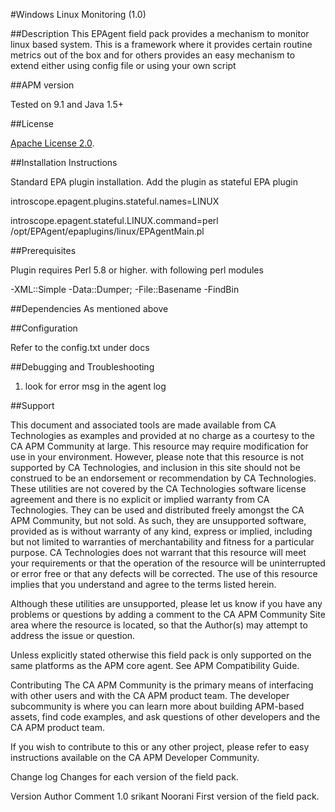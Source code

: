 #Windows Linux Monitoring (1.0)

##Description
This EPAgent field pack provides a mechanism to monitor linux based system. This is a framework where it provides certain routine metrics out of the box and for others provides an easy mechanism to extend either using config file or using your own script


##APM version

Tested on 9.1 and Java 1.5+ 



##License

[Apache License 2.0](LICENSE).

##Installation Instructions

Standard EPA plugin installation. Add the plugin as stateful EPA plugin

introscope.epagent.plugins.stateful.names=LINUX

introscope.epagent.stateful.LINUX.command=perl /opt/EPAgent/epaplugins/linux/EPAgentMain.pl
 

##Prerequisites

Plugin requires Perl 5.8 or higher. with following perl modules

-XML::Simple
-Data::Dumper;
-File::Basename
-FindBin



##Dependencies
As mentioned above


##Configuration

Refer to the config.txt under docs

##Debugging and Troubleshooting

1. look for error msg in the agent log

##Support

This document and associated tools are made available from CA Technologies as examples and provided at no charge as a courtesy to the CA APM Community at large. This resource may require modification for use in your environment. However, please note that this resource is not supported by CA Technologies, and inclusion in this site should not be construed to be an endorsement or recommendation by CA Technologies. These utilities are not covered by the CA Technologies software license agreement and there is no explicit or implied warranty from CA Technologies. They can be used and distributed freely amongst the CA APM Community, but not sold. As such, they are unsupported software, provided as is without warranty of any kind, express or implied, including but not limited to warranties of merchantability and fitness for a particular purpose. CA Technologies does not warrant that this resource will meet your requirements or that the operation of the resource will be uninterrupted or error free or that any defects will be corrected. The use of this resource implies that you understand and agree to the terms listed herein.

Although these utilities are unsupported, please let us know if you have any problems or questions by adding a comment to the CA APM Community Site area where the resource is located, so that the Author(s) may attempt to address the issue or question.

Unless explicitly stated otherwise this field pack is only supported on the same platforms as the APM core agent. See APM Compatibility Guide.

Contributing
The CA APM Community is the primary means of interfacing with other users and with the CA APM product team. The developer subcommunity is where you can learn more about building APM-based assets, find code examples, and ask questions of other developers and the CA APM product team.

If you wish to contribute to this or any other project, please refer to easy instructions available on the CA APM Developer Community.

Change log
Changes for each version of the field pack.

Version	Author		Comment
1.0	srikant Noorani	First version of the field pack.

